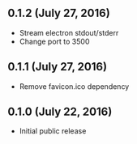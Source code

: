 ## 0.1.2 (July 27, 2016)

* Stream electron stdout/stderr
* Change port to 3500

## 0.1.1 (July 27, 2016)

* Remove favicon.ico dependency

## 0.1.0 (July 22, 2016)

* Initial public release
